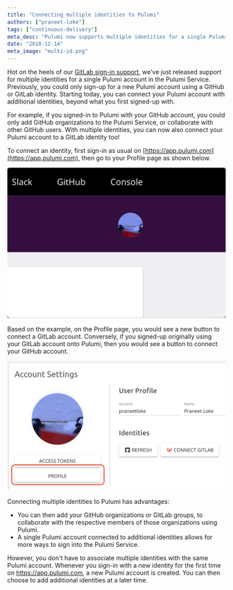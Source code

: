 ```yaml
---
title: "Connecting multiple identities to Pulumi"
authors: ["praneet-loke"]
tags: ["continuous-delivery"]
meta_desc: "Pulumi now supports multiple identities for a single Pulumi account in the Pulumi Service."
date: "2018-12-14"
meta_image: "multi-id.png"
---
```



Hot on the heels of our
[GitLab sign-in support](/blog/welcoming-gitlab-users-to-pulumi/),
we've just released support for multiple identities for a single Pulumi
account in the Pulumi Service. Previously, you could only sign-up
for a new Pulumi account using a GitHub or GitLab identity. Starting
today, you can connect your Pulumi account with additional identities,
beyond what you first signed-up with.
<!--more-->

For example, if you signed-in to Pulumi with your GitHub account, you
could only add GitHub organizations to the Pulumi Service, or
collaborate with other GitHub users. With multiple identities, you can
now also connect your Pulumi account to a GitLab identity too!

To connect an identity, first sign-in as usual on
[https://app.pulumi.com](https://app.pulumi.com), then go to your Profile page as shown below.

![multi-id](./multi-id.gif)

Based on the example, on the Profile page, you would see a new button to
connect a GitLab account. Conversely, if you signed-up originally using
your GitLab account onto Pulumi, then you would see a button to connect
your GitHub account.

![multi-id-2](./multi-id-2.png)

Connecting multiple identities to Pulumi has advantages:

- You can then add your GitHub organizations or GitLab groups, to
  collaborate with the respective members of those organizations using
  Pulumi.
- A single Pulumi account connected to additional identities allows
  for more ways to sign into the Pulumi Service.

However, you don't have to associate multiple identities with the same
Pulumi account. Whenever you sign-in with a new identity for the first
time on <https://app.pulumi.com>, a new Pulumi account is created. You
can then choose to add additional identities at a later time.
